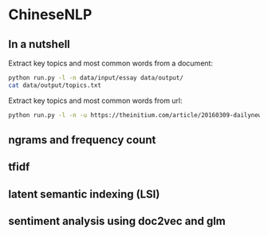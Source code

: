 # ChineseNLP

## In a nutshell
Extract key topics and most common words from a document:
```bash
python run.py -l -n data/input/essay data/output/
cat data/output/topics.txt
```
Extract key topics and most common words from url:
```bash
python run.py -l -n -u https://theinitium.com/article/20160309-dailynews-alphago/
```

## ngrams and frequency count

## tfidf

## latent semantic indexing (LSI)

## sentiment analysis using doc2vec and glm


